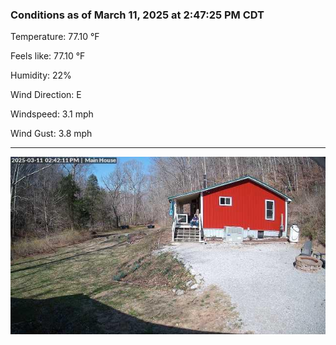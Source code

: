 ### Conditions as of March 11, 2025 at 2:47:25 PM CDT 

Temperature: 77.10 &deg;F

Feels like: 77.10 &deg;F

Humidity: 22%

Wind Direction: E

Windspeed: 3.1 mph

Wind Gust: 3.8 mph

---

<img src="./images/latest.jpeg"/>

